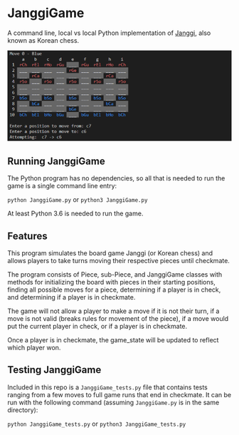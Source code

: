 # JanggiGame

A command line, local vs local Python implementation of [Janggi](https://en.wikipedia.org/wiki/Janggi), also known as Korean chess.

![Board](/README/board.png)

## Running JanggiGame

The Python program has no dependencies, so all that is needed to run the game is a single command line entry:

`python JanggiGame.py` or `python3 JanggiGame.py`

At least Python 3.6 is needed to run the game.

## Features

This program simulates the board game Janggi (or Korean chess) and allows players to take turns moving their respective pieces until checkmate. 

The program consists of Piece, sub-Piece, and JanggiGame classes with methods for initializing the board with pieces in their starting positions, finding all possible moves for a piece, determining if a player is in check, and determining if a player is in checkmate.

The game will not allow a player to make a move if it is not their turn, if a move is not valid (breaks rules for movement of the piece), if a move would put the current player in check, or if a player is in checkmate.

Once a player is in checkmate, the game_state will be updated to reflect which player won.

## Testing JanggiGame

Included in this repo is a `JanggiGame_tests.py` file that contains tests ranging from a few moves to full game runs that end in checkmate. It can be run with the following command (assuming `JanggiGame.py` is in the same directory):

`python JanggiGame_tests.py` or `python3 JanggiGame_tests.py`
